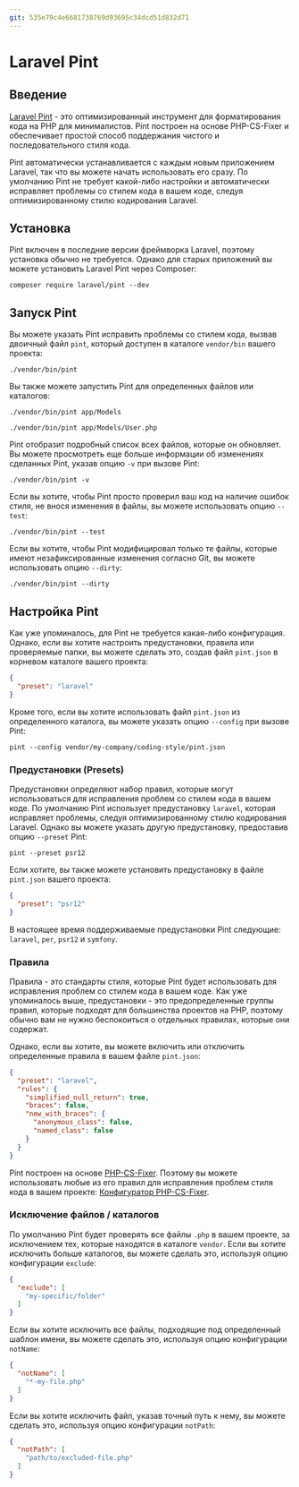 ```yaml
---
git: 535e79c4e6681738769d93695c34dcd51d832d71
---
```


# Laravel Pint

<a name="introduction"></a>
## Введение

[Laravel Pint](https://github.com/laravel/pint) - это оптимизированный инструмент для форматирования кода на PHP для минималистов. Pint построен на основе PHP-CS-Fixer и обеспечивает простой способ поддержания чистого и последовательного стиля кода.

Pint автоматически устанавливается с каждым новым приложением Laravel, так что вы можете начать использовать его сразу. По умолчанию Pint не требует какой-либо настройки и автоматически исправляет проблемы со стилем кода в вашем коде, следуя оптимизированному стилю кодирования Laravel.

<a name="installation"></a>
## Установка

Pint включен в последние версии фреймворка Laravel, поэтому установка обычно не требуется. Однако для старых приложений вы можете установить Laravel Pint через Composer:
```shell
composer require laravel/pint --dev
```

<a name="running-pint"></a>
## Запуск Pint

Вы можете указать Pint исправить проблемы со стилем кода, вызвав двоичный файл `pint`, который доступен в каталоге `vendor/bin` вашего проекта:

```shell
./vendor/bin/pint
```

Вы также можете запустить Pint для определенных файлов или каталогов:

```shell
./vendor/bin/pint app/Models

./vendor/bin/pint app/Models/User.php
```

Pint отобразит подробный список всех файлов, которые он обновляет. Вы можете просмотреть еще больше информации об изменениях сделанных Pint, указав опцию `-v` при вызове Pint:

```shell
./vendor/bin/pint -v
```

Если вы хотите, чтобы Pint просто проверил ваш код на наличие ошибок стиля, не внося изменения в файлы, вы можете использовать опцию `--test`:

```shell
./vendor/bin/pint --test
```

Если вы хотите, чтобы Pint модифицировал только те файлы, которые имеют незафиксированные изменения согласно Git, вы можете использовать опцию `--dirty`:

```shell
./vendor/bin/pint --dirty
```

<a name="configuring-pint"></a>
## Настройка Pint

Как уже упоминалось, для Pint не требуется какая-либо конфигурация. Однако, если вы хотите настроить предустановки, правила или проверяемые папки, вы можете сделать это, создав файл `pint.json` в корневом каталоге вашего проекта:

```json
{
  "preset": "laravel"
}
```

Кроме того, если вы хотите использовать файл `pint.json` из определенного каталога, вы можете указать опцию `--config` при вызове Pint:

```shell
pint --config vendor/my-company/coding-style/pint.json
```

<a name="presets"></a>
### Предустановки (Presets)

Предустановки определяют набор правил, которые могут использоваться для исправления проблем со стилем кода в вашем коде. По умолчанию Pint использует предустановку `laravel`, которая исправляет проблемы, следуя оптимизированному стилю кодирования Laravel. Однако вы можете указать другую предустановку, предоставив опцию `--preset` Pint:

```shell
pint --preset psr12
```

Если хотите, вы также можете установить предустановку в файле `pint.json` вашего проекта:

```json
{
  "preset": "psr12"
}
```

В настоящее время поддерживаемые предустановки Pint следующие: `laravel`, `per`, `psr12` и `symfony`.

<a name="rules"></a>
### Правила

Правила - это стандарты стиля, которые Pint будет использовать для исправления проблем со стилем кода в вашем коде. Как уже упоминалось выше, предустановки - это предопределенные группы правил, которые подходят для большинства проектов на PHP, поэтому обычно вам не нужно беспокоиться о отдельных правилах, которые они содержат.

Однако, если вы хотите, вы можете включить или отключить определенные правила в вашем файле `pint.json`:

```json
{
  "preset": "laravel",
  "rules": {
    "simplified_null_return": true,
    "braces": false,
    "new_with_braces": {
      "anonymous_class": false,
      "named_class": false
    }
  }
}
```

Pint построен на основе [PHP-CS-Fixer](https://github.com/FriendsOfPHP/PHP-CS-Fixer). Поэтому вы можете использовать любые из его правил для исправления проблем стиля кода в вашем проекте: [Конфигуратор PHP-CS-Fixer](https://mlocati.github.io/php-cs-fixer-configurator).
<a name="excluding-files-or-folders"></a>
### Исключение файлов / каталогов

По умолчанию Pint будет проверять все файлы `.php` в вашем проекте, за исключением тех, которые находятся в каталоге `vendor`. Если вы хотите исключить больше каталогов, вы можете сделать это, используя опцию конфигурации `exclude`:

```json
{
  "exclude": [
    "my-specific/folder"
  ]
}
```

Если вы хотите исключить все файлы, подходящие под определенный шаблон имени, вы можете сделать это, используя опцию конфигурации `notName`:

```json
{
  "notName": [
    "*-my-file.php"
  ]
}
```

Если вы хотите исключить файл, указав точный путь к нему, вы можете сделать это, используя опцию конфигурации `notPath`:

```json
{
  "notPath": [
    "path/to/excluded-file.php"
  ]
}
```
